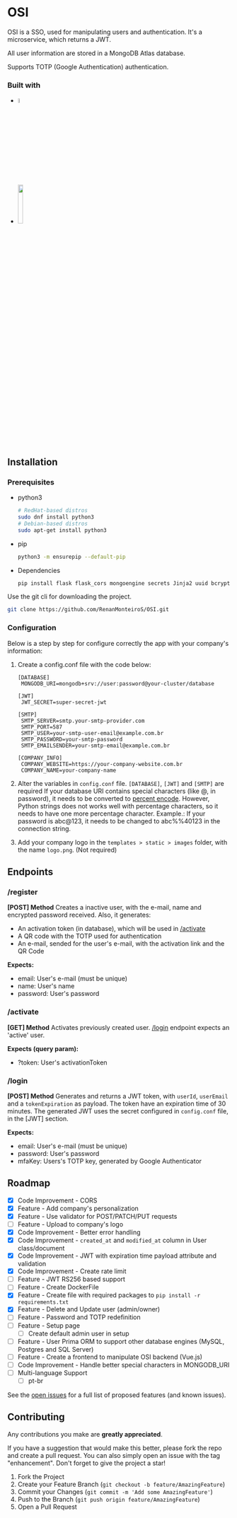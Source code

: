 # OSI

OSI is a SSO, used for manipulating users and authentication. 
It's a microservice, which returns a JWT.

All user information are stored in a MongoDB Atlas database.

Supports TOTP (Google Authentication) authentication.

### Built with
* <img src="https://s3.dualstack.us-east-2.amazonaws.com/pythondotorg-assets/media/community/logos/python-logo-only.png" width="5%">
* <img src="https://flask.palletsprojects.com/en/stable/_images/flask-horizontal.png" width="15%">

## Installation

### Prerequisites 
* python3
  ```bash
  # RedHat-based distros
  sudo dnf install python3
  # Debian-based distros
  sudo apt-get install python3
  ```

* pip
  ```bash
  python3 -m ensurepip --default-pip
  ```

* Dependencies
  ```bash
  pip install flask flask_cors mongoengine secrets Jinja2 uuid bcrypt smtplib pyjwt pyotp qrcode
  ```

Use the git cli for downloading the project.

```bash
git clone https://github.com/RenanMonteiroS/OSI.git
```

### Configuration
Below is a step by step for configure correctly the app with your company's information:

1. Create a config.conf file with the code below:
   ```
   [DATABASE]
    MONGODB_URI=mongodb+srv://user:password@your-cluster/database

   [JWT]
    JWT_SECRET=super-secret-jwt

   [SMTP]
    SMTP_SERVER=smtp.your-smtp-provider.com
    SMTP_PORT=587
    SMTP_USER=your-smtp-user-email@example.com.br
    SMTP_PASSWORD=your-smtp-password
    SMTP_EMAILSENDER=your-smtp-email@example.com.br

   [COMPANY_INFO]
    COMPANY_WEBSITE=https://your-company-website.com.br
    COMPANY_NAME=your-company-name
   ```

2. Alter the variables in `config.conf` file. 
   `[DATABASE]`, `[JWT]` and `[SMTP]` are required
   If your database URI contains special characters (like @, in password), it needs to be converted to [percent encode](https://developer.mozilla.org/en-US/docs/Glossary/Percent-encoding).
   However, Python strings does not works well with percentage characters, so it needs to have one more percentage character. 
   Example.: If your password is abc@123, it needs to be changed to abc%%40123 in the connection string.

3. Add your company logo in the `templates > static > images` folder, with the name `logo.png`. (Not required)

## Endpoints

### /register

**[POST] Method**
Creates a inactive user, with the e-mail, name and encrypted password received.
Also, it generates:
* An activation token (in database), which will be used in [/activate](#activate)
* A QR code with the TOTP used for authentication
* An e-mail, sended for the user's e-mail, with the activation link and the QR Code

**Expects:**
* email: User's e-mail (must be unique)
* name: User's name
* password: User's password

### /activate

**[GET] Method**
Activates previously created user.
[/login](#login) endpoint expects an 'active' user.

**Expects (query param):**
* ?token: User's activationToken

### /login

**[POST] Method**
Generates and returns a JWT token, with `userId`, `userEmail` and a `tokenExpiration` as payload.
The token have an expiration time of 30 minutes.
The generated JWT uses the secret configured in `config.conf` file, in the [JWT] section. 

**Expects:**
* email: User's e-mail (must be unique)
* password: User's password
* mfaKey: Users's TOTP key, generated by Google Authenticator

## Roadmap

- [x] Code Improvement - CORS
- [x] Feature - Add company's personalization
- [x] Feature - Use validator for POST/PATCH/PUT requests
- [ ] Feature - Upload to company's logo
- [x] Code Improvement - Better error handling
- [x] Code Improvement - `created_at` and `modified_at` column in User class/document 
- [x] Code Improvement - JWT with expiration time payload attribute and validation
- [x] Code Improvement - Create rate limit
- [ ] Feature - JWT RS256 based support 
- [ ] Feature - Create DockerFile
- [X] Feature - Create file with required packages to `pip install -r requirements.txt`
- [X] Feature - Delete and Update user (admin/owner)
- [ ] Feature - Password and TOTP redefinition
- [ ] Feature - Setup page
    - [ ] Create default admin user in setup
- [ ] Feature - User Prima ORM to support other database engines (MySQL, Postgres and SQL Server)
- [ ] Feature - Create a frontend to manipulate OSI backend (Vue.js)
- [ ] Code Improvement - Handle better special characters in MONGODB_URI
- [ ] Multi-language Support
    - [ ] pt-br

See the [open issues](https://github.com/RenanMonteiroS/OSI/issues) for a full list of proposed features (and known issues).

## Contributing

Any contributions you make are **greatly appreciated**.

If you have a suggestion that would make this better, please fork the repo and create a pull request. You can also simply open an issue with the tag "enhancement".
Don't forget to give the project a star!

1. Fork the Project
2. Create your Feature Branch (`git checkout -b feature/AmazingFeature`)
3. Commit your Changes (`git commit -m 'Add some AmazingFeature'`)
4. Push to the Branch (`git push origin feature/AmazingFeature`)
5. Open a Pull Request